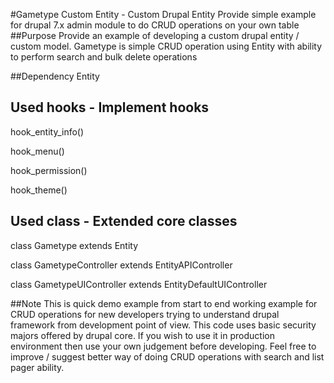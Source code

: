 #Gametype Custom Entity - Custom Drupal Entity
Provide simple example for drupal 7.x admin module to do CRUD operations on your own table
##Purpose
Provide an example of developing a custom drupal entity / custom model.
Gametype is simple CRUD operation using Entity with ability to perform search and bulk delete operations

##Dependency
Entity

## Used hooks - Implement hooks
hook_entity_info()

hook_menu()

hook_permission()

hook_theme()

## Used class - Extended core classes
class Gametype extends Entity

class GametypeController extends EntityAPIController

class GametypeUIController extends EntityDefaultUIController


##Note
This is quick demo example from start to end working example for CRUD operations for new developers
trying to understand drupal framework from development point of view.
This code uses basic security majors offered by drupal core. 
If you wish to use it in production environment then use your own judgement before developing.
Feel free to improve / suggest better way of doing CRUD operations with search and list pager ability.

